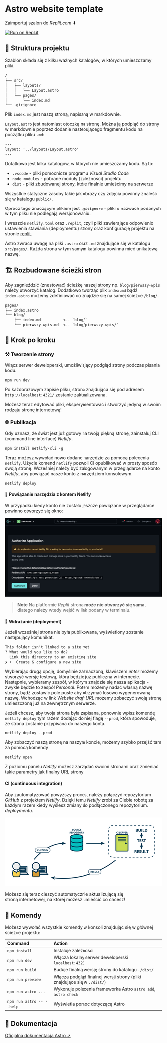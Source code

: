# Astro website template

Zaimportuj szalon do *Replit.com* ⬇

[![Run on Repl.it](https://replit.com/badge/github/ALOPB-Hack-Club/astro-website-template)](https://replit.com/new/github/ALOPB-Hack-Club/astro-website-template)

## 🚀 Struktura projektu

Szablon składa się z kilku ważnych katalogów, w których umieszczamy pliki.

```text
/
├── src/
│   ├── layouts/
│   │   └── Layout.astro
│   └── pages/
│       └── index.md
└── .gitignore
```

Plik `index.md` jest naszą stroną, napisaną w markdownie.

`Layout.astro` jest natomiast otoczką na stronę. Można ją podpiąć do strony w markdownie poprzez dodanie nastepującego fragmentu kodu na początku pliku `.md`:
```
---
layout: '../layouts/Layout.astro'
---
```

Dotatkowo jest kilka katalogów, w których nie umieszczamy kodu.
Są to:
- `.vscode` - pliki pomocnicze programu *Visual Studio Code*
- `node_modules` - pobrane moduły (zależności) projektu
- `dist` - pliki zbudowanej strony, które finalnie umieścimy na serwerze

Wszystkie statyczne zasoby takie jak obrazy czy zdjęcia powinny znaleść się w katalogu `public/`.

Oprócz tego znaczącym plikiem jest `.gitignore` - pliki o nazwach podanych w tym pliku nie podlegają wersjonowaniu.

I wreszcie `netlify.toml` oraz `.replit`, czyli pliki zawierające odpowienio ustawienia stawiania (deploymentu) strony oraz konfigurację projektu na stronie [replit](https://replit.com/~).

Astro zwraca uwagę na pliki `.astro` oraz `.md` znajdujące się w katalogu `src/pages/`. Każda strona w tym samym katalogu powinna mieć unikatową nazwę.

## 🏗️ Rozbudowane ścieżki stron

Aby zagnieździć (znestować) ścieżkę naszej strony np. `blog/pierwszy-wpis` należy utworzyć katalog. Dodatkowo tworząc plik `index.md` bądź `index.astro` możemy zdefiniować co znajdzie się na samej ścieżce `/blog/`.
```text
pages/
├── index.astro
└── blog/
    ├── index.md          <-- `blog/`    
    └── pierwszy-wpis.md  <-- `blog/pierwszy-wpis/`
```

## 📘 Krok po kroku

### ⚒️ Tworzenie strony
Włącz serwer deweloperski, umożliwiający podgląd strony podczas pisania kodu.
```shell
npm run dev
```
Po każdorazowym zapisie pliku, strona znajdująca się pod adresem `http://localhost:4321/` zostanie zaktualizowana.

Możesz teraz edytować pliki, eksperymentować i stworzyć jedyną w swoim rodzaju stronę internetową!

### 🌐 Publikacja
Gdy uznasz, że świat jest już gotowy na twoją piękną stronę, zainstaluj CLI (command line interface) *Netlify*.
```shell
npm install netlify-cli -g
```

Teraz możesz wywołać nowo dodane narzędzie za pomocą polecenia `netlify`.
Użycie komend `netlify` pozwoli Ci opublikować w prosty sposób swoją stronę. Wcześniej należy być zalogowanym w przeglądarce na konto *Netlify*, aby powiązać nasze konto z narzędziem konsolowym.
```shell
netlify deploy
```
#### 📡 Powiązanie narzędzia z kontem Netlify
W przypadku kiedy konto nie zostało jeszcze powiązane w przeglądarce powinno otworzyć się okno:

![Netlify authorize](doc/netlify-authorize.png)

> **Note**
> Na platformie *Replit* strona **może nie otworzyć się sama**, dlatego należy wtedy wejść w link podany w terminalu.


#### 🚀 Wdrażanie (deployment)
Jeżeli wcześniej strona nie była publikowana, wyświetlony zostanie następujący komunikat.
```text
This folder isn't linked to a site yet
? What would you like to do? 
  Link this directory to an existing site 
❯ +  Create & configure a new site
```

Wybierając drugą opcję, domyślnie zaznaczoną, klawiszem *enter* możemy stworzyć wersję testową, która będzie już publiczna w internecie. Następnie, wybieramy zespół, w którym znajdzie się nasza aplikacja - zwykle będzie to zespół *Personal*. Potem możemy nadać własną nazwę strony, bądź zostawić pole puste aby otrzymać losowo wygenerowaną nazwę. Wchodząc w link *Website draft URL* możemy zobaczyć swoją stronę umieszczoną już na zewnętrznym serwerze.

Jeżeli chcesz, aby twoja strona była zapisana, ponownie wpisz komendę `netlify deploy` tym razem dodając do niej flagę `--prod`, która spowoduje, że strona zostanie przypisana do naszego konta.

```shell
netlify deploy --prod
```

Aby zobaczyć naszą stronę na naszym koncie, możemy szybko przejść tam za pomocą komendy
```shell
netlify open
```

Z poziomu panelu *Netlify* możesz zarządać swoimi stronami oraz zmieniać takie parametry jak finalny URL strony!


#### CI (continuous integration)

Aby zautomatyzować powyższy proces, należy połączyć repozytorium *GitHub* z projektem *Netlify*. Dzięki temu *Netlify* zrobi za Ciebie robotę za każdym razem kiedy wyślesz zmiany do podłączonego repozytorium.
*deploymentu*. 

![Countinuous integration schema](doc/continuous-integration-schema.png)

Możesz się teraz cieszyć automatycznie aktualizującą się stroną internetowej, na której możesz umieścić co chcesz!

## 🧞 Komendy

Możesz wywołać wszystkie komendy w konsoli znajdując się w głównej ścieżce projektu:

| Command                   | Action                                                                   |
| :------------------------ | :----------------------------------------------------------------------- |
| `npm install`             | Instaluje zależności                                                     |
| `npm run dev`             | Włącza lokalny serwer deweloperski `localhost:4321`                      |
| `npm run build`           | Buduje finalną wersję strony do katalogu `./dist/`                       |
| `npm run preview`         | Włącza podgląd finalnej wersji strony (pliki znajdujące się w `./dist/`) |
| `npm run astro ...`       | Wykonuje polecenia frameworka Astro `astro add`, `astro check`           |
| `npm run astro -- --help` | Wyświetla pomoc dotyczącą Astro                                          |

## 👀 Dokumentacja

[Oficjalna dokumentacja Astro ➚](https://docs.astro.build)
